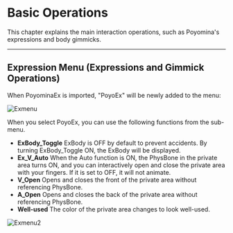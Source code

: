 # Basic Operations

This chapter explains the main interaction operations, such as Poyomina's expressions and body gimmicks.

---

## Expression Menu (Expressions and Gimmick Operations)

When PoyominaEx is imported, "PoyoEx" will be newly added to the menu:

![Exmenu](../Images/PoyoEx4.png)

When you select PoyoEx, you can use the following functions from the sub-menu.

- **ExBody_Toggle**
  ExBody is OFF by default to prevent accidents.
  By turning ExBody_Toggle ON, the ExBody will be displayed.
- **Ex_V_Auto**
  When the Auto function is ON, the PhysBone in the private area turns ON, and you can interactively open and close the private area with your fingers.
  If it is set to OFF, it will not animate.
- **V_Open**
  Opens and closes the front of the private area without referencing PhysBone.
- **A_Open**
  Opens and closes the back of the private area without referencing PhysBone.
- **Well-used**
  The color of the private area changes to look well-used.

![Exmenu2](../Images/PoyoEx5.png)